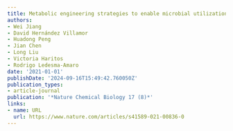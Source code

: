 ```yaml
---
title: Metabolic engineering strategies to enable microbial utilization of C1 feedstocks
authors:
- Wei Jiang
- David Hernández Villamor
- Huadong Peng
- Jian Chen
- Long Liu
- Victoria Haritos
- Rodrigo Ledesma-Amaro
date: '2021-01-01'
publishDate: '2024-09-16T15:49:42.760050Z'
publication_types:
- article-journal
publication: '*Nature Chemical Biology 17 (8)*'
links:
- name: URL
  url: https://www.nature.com/articles/s41589-021-00836-0
---
```

